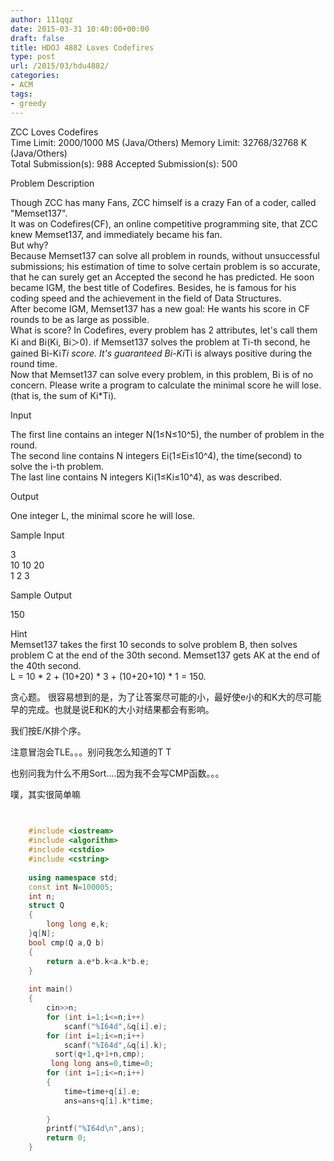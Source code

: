 ```yaml
---
author: 111qqz
date: 2015-03-31 10:40:00+00:00
draft: false
title: HDOJ 4882 Loves Codefires
type: post
url: /2015/03/hdu4882/
categories:
- ACM
tags:
- greedy
---
```


ZCC Loves Codefires  
Time Limit: 2000/1000 MS (Java/Others)    Memory Limit: 32768/32768 K (Java/Others)  
Total Submission(s): 988    Accepted Submission(s): 500







Problem Description




  Though ZCC has many Fans, ZCC himself is a crazy Fan of a coder, called "Memset137".  
  It was on Codefires(CF), an online competitive programming site, that ZCC knew Memset137, and immediately became his fan.  
  But why?  
  Because Memset137 can solve all problem in rounds, without unsuccessful submissions; his estimation of time to solve  certain problem is so accurate, that he can surely get an Accepted the second he has predicted. He soon became IGM, the  best title of Codefires. Besides, he is famous for his coding speed and the achievement in the field of Data Structures.  
  After become IGM, Memset137 has a new goal: He wants his score in CF rounds to be as large as possible.  
  What is score? In Codefires, every problem has 2 attributes, let's call them Ki and Bi(Ki, Bi＞0). if Memset137 solves the  problem at Ti-th second, he gained Bi-Ki*Ti score. It's guaranteed Bi-Ki*Ti is always positive during the round time.  
  Now that Memset137 can solve every problem, in this problem, Bi is of no concern. Please write a program to calculate the  minimal score he will lose.(that is, the sum of Ki*Ti).
  
Input




  The first line contains an integer N(1≤N≤10^5), the number of problem in the round.  
  The second line contains N integers Ei(1≤Ei≤10^4), the time(second) to solve the i-th problem.  
  The last line contains N integers Ki(1≤Ki≤10^4), as was described.


Output




  One integer L, the minimal score he will lose.
  
Sample Input


3  
10 10 20  
1 2 3

Sample Output




150




Hint  
Memset137 takes the first 10 seconds to solve problem B, then solves problem C at the end of the 30th second. Memset137 gets AK at the end of the 40th second.  
L = 10 * 2 + (10+20) * 3 + (10+20+10) * 1 = 150.   


贪心题。
很容易想到的是，为了让答案尽可能的小，最好使e小的和K大的尽可能早的完成。也就是说E和K的大小对结果都会有影响。

我们按E/K排个序。

注意冒泡会TLE。。。别问我怎么知道的T T

也别问我为什么不用Sort....因为我不会写CMP函数。。。

噗，其实很简单嘛


```c++

    
    #include <iostream>
    #include <algorithm>
    #include <cstdio>
    #include <cstring>
    
    using namespace std;
    const int N=100005;
    int n;
    struct Q
    {
        long long e,k;
    }q[N];
    bool cmp(Q a,Q b)
    {
        return a.e*b.k<a.k*b.e;
    }
    
    int main()
    {
        cin>>n;
        for (int i=1;i<=n;i++)
            scanf("%I64d",&q[i].e);
        for (int i=1;i<=n;i++)
            scanf("%I64d",&q[i].k);
          sort(q+1,q+1+n,cmp);
         long long ans=0,time=0;
        for (int i=1;i<=n;i++)
        {
            time=time+q[i].e;
            ans=ans+q[i].k*time;
    
        }
        printf("%I64d\n",ans);
        return 0;
    }



```